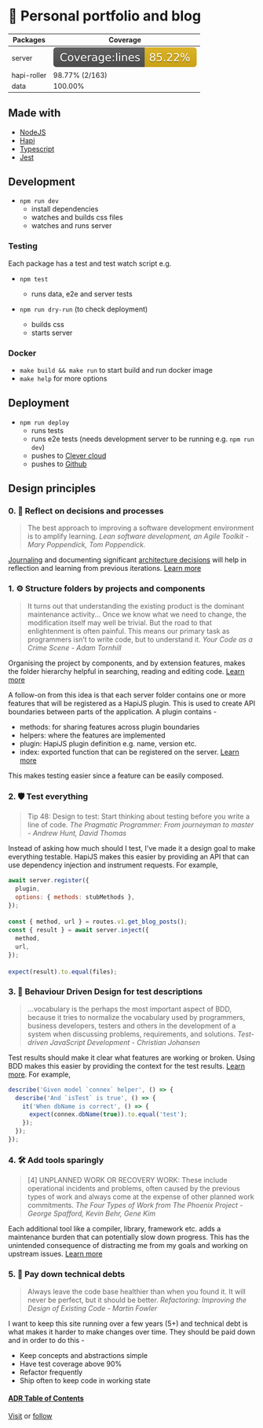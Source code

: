 # :construction_worker: Personal portfolio and blog

| Packages    | Coverage                            |
| ----------- | ----------------------------------- |
| server      | ![server coverage][coverage-server] |
| hapi-roller | 98.77% (2/163)                      |
| data        | 100.00%                             |

## Made with

- [NodeJS][node-green]
- [Hapi][hapijs]
- [Typescript][typescript]
- [Jest][jest]

## Development

- `npm run dev`
  - install dependencies
  - watches and builds css files
  - watches and runs server

### Testing

Each package has a test and test watch script e.g.

- `npm test`

  - runs data, e2e and server tests

- `npm run dry-run` (to check deployment)
  - builds css
  - starts server

### Docker

- `make build && make run` to start build and run docker image
- `make help` for more options

## Deployment

- `npm run deploy`
  - runs tests
  - runs e2e tests (needs development server to be running e.g. `npm run dev`)
  - pushes to [Clever cloud][clever-cloud]
  - pushes to [Github][repo]

## Design principles

### 0. :thinking: Reflect on decisions and processes

> The best approach to improving a software development environment is to amplify learning. _Lean software development, an Agile Toolkit - Mary Poppendick, Tom Poppendick._

[Journaling][journal] and documenting significant [architecture decisions][adr] will help in reflection and learning from previous iterations. [Learn more][adr]

### 1. :gear: Structure folders by projects and components

> It turns out that understanding the existing product is the dominant maintenance activity... Once we know what we need to change, the modification itself may well be trivial. But the road to that enlightenment is often painful. This means our primary task as programmers isn’t to write code, but to understand it. _Your Code as a Crime Scene - Adam Tornhill_

Organising the project by components, and by extension features, makes the folder hierarchy helpful in searching, reading and editing code. [Learn more][breakintcomponents]

A follow-on from this idea is that each server folder contains one or more features that will be registered as a HapiJS plugin. This is used to create API boundaries between parts of the application. A plugin contains -

- methods: for sharing features across plugin boundaries
- helpers: where the features are implemented
- plugin: HapiJS plugin definition e.g. name, version etc.
- index: exported function that can be registered on the server. [Learn more][require-modules]

This makes testing easier since a feature can be easily composed.

### 2. :shield: Test everything

> Tip 48: Design to test: Start thinking about testing before you write a line of code. _The Pragmatic Programmer: From journeyman to master - Andrew Hunt, David Thomas_

Instead of asking how much should I test, I've made it a design goal to make everything testable. HapiJS makes this easier by providing an API that can use dependency injection and instrument requests. For example,

```JavaScript
await server.register({
  plugin,
  options: { methods: stubMethods },
});

const { method, url } = routes.v1.get_blog_posts();
const { result } = await server.inject({
  method,
  url,
});

expect(result).to.equal(files);

```

### 3. :open_book: Behaviour Driven Design for test descriptions

> ...vocabulary is the perhaps the most important aspect of BDD, because it tries to normalize the vocabulary used by programmers, business developers, testers and others in the development of a system when discussing problems, requirements, and solutions. _Test-driven JavaScript Development - Christian Johansen_

Test results should make it clear what features are working or broken. Using BDD makes this easier by providing the context for the test results. [Learn more][bdd]. For example,

```JavaScript
describe('Given model `connex` helper', () => {
  describe('And `isTest` is true', () => {
    it('When dbName is correct', () => {
      expect(connex.dbName(true)).to.equal('test');
    });
  });
});
```

### 4. :hammer_and_wrench: Add tools sparingly

> [4] UNPLANNED WORK OR RECOVERY WORK: These include operational incidents and problems, often caused by the previous types of work and always come at the expense of other planned work commitments. _The Four Types of Work from The Phoenix Project - George Spafford, Kevin Behr, Gene Kim_

Each additional tool like a compiler, library, framework etc. adds a maintenance burden that can potentially slow down progress. This has the unintended consequence of distracting me from my goals and working on upstream issues. [Learn more][journal]

### 5. :money_with_wings: Pay down technical debts

> Always leave the code base healthier than when you found it. It will never be perfect, but it should be better. _Refactoring: Improving the Design of Existing Code - Martin Fowler_

I want to keep this site running over a few years (5+) and technical debt is what makes it harder to make changes over time. They should be paid down and in order to do this -

- Keep concepts and abstractions simple
- Have test coverage above 90%
- Refactor frequently
- Ship often to keep code in working state

#### [ADR Table of Contents][adr-toc]

[Visit][site] or [follow][twitter]

[clever-cloud]: https://www.clever-cloud.com/en/
[repo]: https://github.com/iampeterbanjo/iampeterbanjo.com
[hapijs]: https://hapijs.com
[node-green]: https://node.green/
[site]: https://iampeterbanjo.com
[twitter]: https://twitter.com/dayosuperstar
[breakintcomponents]: https://github.com/goldbergyoni/nodebestpractices/blob/master/sections/projectstructre/breakintcomponents.md
[require-modules]: https://github.com/goldbergyoni/nodebestpractices#-39-require-modules-by-folders-opposed-to-the-files-directly
[bdd]: https://github.com/goldbergyoni/nodebestpractices#-42-include-3-parts-in-each-test-name
[vue]: https://vuejs.org
[adr]: https://www.thoughtworks.com/radar/techniques/lightweight-architecture-decision-records
[adr-toc]: ./packages/docs/adr/README.md
[typescript]: https://www.typescriptlang.org
[jest]: https://jestjs.io
[coverage-server]: ./packages/server/badges/badge-lines.svg
[journal]: ./JOURNAL.md
